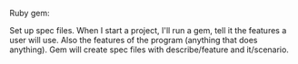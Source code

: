 Ruby gem:

Set up spec files. When I start a project, I'll run a gem, tell it the features a user will use. Also the features of the program \(anything that does anything\). Gem will create spec files with describe/feature and it/scenario. 

